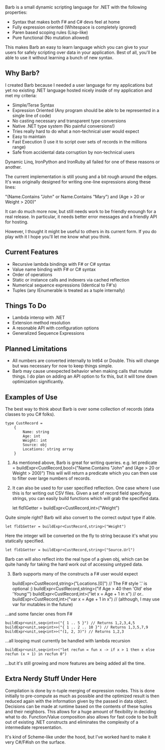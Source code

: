 Barb is a small dynamic scripting language for .NET with the following properties:

- Syntax that makes both F# and C# devs feel at home
- Fully expression oriented (Whitespace is completely ignored)
- Paren based scoping rules (Lisp-like)
- Pure functional (No mutation allowed)

This makes Barb an easy to learn language which you can give to your users for safely scripting over data in your application.  Best of all, you'll be able to use it without learning a bunch of new syntax.


Why Barb?
---------

I created Barb because I needed a user language for my applications but yet no existing .NET language hosted nicely inside of my application and met my criteria:

- Simple/Terse Syntax
- Expression Oriented (Any program should be able to be represented in a single line of code)
- No casting necessary and transparent type conversions
- Native .NET type system (No painful conversions!)
- Tries really hard to do what a non-technical user would expect
- Easy to maintain
- Fast Execution (I use it to script over sets of records in the millions range)
- Safe from accidental data corruption by non-technical users

Dynamic Linq, IronPython and IronRuby all failed for one of these reasons or another.

The current implementation is still young and a bit rough around the edges. It's was originally designed for writing one-line expressions along these lines:

"(Name.Contains "John" or Name.Contains "Mary") and (Age > 20 or Weight > 200)"

It can do much more now, but still needs work to be friendly enoungh for a real release. In particular, it needs better error messages and a friendly API for hosting.

However, I thought it might be useful to others in its current form.  If you do play with it I hope you'll let me know what you think.


Current Features <a id="features" />
----------------

- Recursive lambda bindings with F# or C# syntax
- Value name binding with F# or C# syntax
- Order of operations 
- Static or instance calls and indexers via cached reflection
- Numerical sequence expressions (Identical to F#'s)
- Tuples (any IEnumerable is treated as a tuple internally)

 
Things To Do <a id="todo" />
------------

- Lambda interop with .NET
- Extension method resolution
- A resonable API with configuration options
- Generalized Sequence Expressions



Planned Limitations <a id="limitations" />
-------------------

- All numbers are converted internally to Int64 or Double.  This will change but was necessary for now to keep 
  things simple.
- Barb may cause unexpected behavior when making calls that mutate things.  I do plan on adding an API option to 
  fix this, but it will tone down optimization significantly.


Examples of Use <a id="examples" />
---------------

The best way to think about Barb is over some collection of records (data classes to you C# folks).

	type CustRecord =
		{
			Name: string
			Age: int
			Weight: int
			Source: obj
			Locations: string array
		}

1. As mentioned above, Barb is great for writing queries.
e.g. 
	let predicate = buildExpr<CustRecord,bool>("Name.Contains "John" and (Age > 20 or Weight > 200)")
This will will return a predicate which you can then use to filter over large numbers of records.


2. It can also be used to for user specified reflection. One case where I use this is for writing out CSV files. 
Given a set of record field specifying strings, you can easily build functions which will grab the specified data.  

	let fld1Getter = buildExpr<CustRecord,int>("Weight") 

Quite simple right? Barb will also convert to the correct output type if able.
 
	let fld1Getter = buildExpr<CustRecord,string>("Weight") 

Here the integer will be converted on the fly to string because it's what you statically specified.
 
	let fld1Getter = buildExpr<CustRecord,string>("Source.Url")

Barb can will also reflect into the real type of a given obj, which can be quite handy for taking the hard work out of accessing untyped data.


3. Barb supports many of the constructs a F# user would expect

	buildExpr<CustRecord,string>("Locations.[0]") // The F# style '.' is optional :)
	buildExpr<CustRecord,string>("if Age > 40 then 'Old' else 'Young'")
	buildExpr<CustRecord,int>("let x = Age + 1 in x") // or..
	buildExpr<CustRecord,int>("var x = Age + 1 in x") // (although, I may use var for mutables in the future)

...and some fancier ones from F#

	buildExpr<unit,seq<int>>("{ 1 .. 5 }") // Returns 1,2,3,4,5
	buildExpr<unit,seq<int>>("{ 1 .. 2 .. 10 }") // Returns 1,3,5,7,9
	buildExpr<unit,seq<int>>("(1, 2, 3)") // Returns 1,2,3

...all looping must currently be handled with lambda recursion

	buildExpr<unit,seq<int>>("let recfun = fun x -> if x > 1 then x else recfun (x + 1) in recfun 0") 

...but it's still growing and more features are being added all the time.


Extra Nerdy Stuff Under Here <a id="nerdy" />
----------------------------

Compilation is done by n-tuple merging of expression nodes.  This is done initially to pre-compute as much as possible and the optimized result is then reduced again with the information given by the passed in data object.  Decisions can be made at runtime based on the contents of these tuples and their neighbors.  This allows for a huge amount of flexibility in deciding what to do.  Function/Value composition also allows for fast code to be built out of existing .NET constructs and eliminates the complexity of a intermediate representation.

It's kind of Scheme-like under the hood, but I've worked hard to make it very C#/F#ish on the surface.